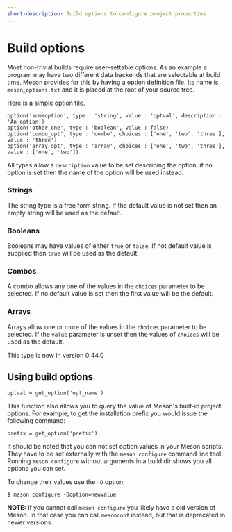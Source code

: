 ```yaml
---
short-description: Build options to configure project properties
...
```


# Build options

Most non-trivial builds require user-settable options. As an example a
program may have two different data backends that are selectable at
build time. Meson provides for this by having a option definition
file. Its name is `meson_options.txt` and it is placed at the root of
your source tree.

Here is a simple option file.

```meson
option('someoption', type : 'string', value : 'optval', description : 'An option')
option('other_one', type : 'boolean', value : false)
option('combo_opt', type : 'combo', choices : ['one', 'two', 'three'], value : 'three')
option('array_opt', type : 'array', choices : ['one', 'two', 'three'], value : ['one', 'two'])
```

All types allow a `description` value to be set describing the option, if no
option is set then the name of the option will be used instead.

### Strings

The string type is a free form string. If the default value is not set then an
empty string will be used as the default.

### Booleans

Booleans may have values of either `true` or `false`. If not default value is
supplied then `true` will be used as the default.

### Combos

A combo allows any one of the values in the `choices` parameter to be selected.
If no default value is set then the first value will be the default.

### Arrays

Arrays allow one or more of the values in the `choices` parameter to be selected.
If the `value` parameter is unset then the values of `choices` will be used as
the default.

This type is new in version 0.44.0


## Using build options

```meson
optval = get_option('opt_name')
```

This function also allows you to query the value of Meson's built-in
project options. For example, to get the installation prefix you would
issue the following command:

```meson
prefix = get_option('prefix')
```

It should be noted that you can not set option values in your Meson
scripts. They have to be set externally with the `meson configure` command
line tool. Running `meson configure` without arguments in a build dir shows
you all options you can set.

To change their values use the `-D`
option:

```console
$ meson configure -Doption=newvalue
```


**NOTE:** If you cannot call `meson configure` you likely have a old version of Meson. In that case you can call `mesonconf` instead, but that is deprecated in newer versions
